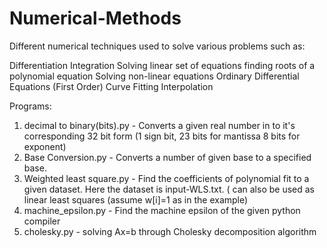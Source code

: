 # Numerical-Methods
Different numerical techniques used to solve various problems such as:

Differentiation
Integration
Solving linear set of equations
finding roots of a polynomial equation
Solving non-linear equations
Ordinary Differential Equations (First Order) 
Curve Fitting
Interpolation

Programs:
1. decimal to binary(bits).py - Converts a given real number in to it's corresponding 32 bit form (1 sign bit, 23 bits for mantissa 8 bits for exponent)
2. Base Conversion.py - Converts a number of given base to a specified base.
3. Weighted least square.py - Find the coefficients of polynomial fit to a given dataset. Here the dataset is input-WLS.txt. ( can also be used as linear least squares (assume w[i]=1 as in the example) 
4. machine_epsilon.py - Find the machine epsilon of the given python compiler
5. cholesky.py - solving Ax=b through Cholesky decomposition algorithm
